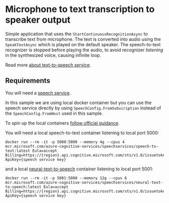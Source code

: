 ﻿# Microphone to text transcription to speaker output 

Simple application that uses the `StartContinuousRecognitionAsync` to transcribe text from microphone.
The text is converted into audio using the `SpeakTextAsync` which is played on the default speaker.
The speech-to-text recognizer is stopped before playing the audio, to avoid recognizer *listening* in the synthesized voice, causing infinite loop.


Read more [about text-to-speech service](https://docs.microsoft.com/en-us/azure/cognitive-services/speech-service/get-started-text-to-speech).

## Requirements

You will need a [speech service](https://docs.microsoft.com/en-us/azure/cognitive-services/speech-service/overview). 

In this sample we are using local docker container but you can use the speech service directly by using `SpeechConfig.FromSubscription` instead of the `SpeechConfig.FromHost` used in this sample.

To spin up the local containers [follow official guidance](https://docs.microsoft.com/en-us/azure/cognitive-services/speech-service/speech-container-howto). 

You will need a local speech-to-text container listening to local port 5000:
```
docker run --rm -it -p 5000:5000 --memory 4g --cpus 4 mcr.microsoft.com/azure-cognitive-services/speechservices/speech-to-text:latest Eula=accept Billing=https://{region}.api.cognitive.microsoft.com/sts/v1.0/issuetoken ApiKey={speech service key}
```
and a local [neural-text-to-speech](https://docs.microsoft.com/en-us/azure/cognitive-services/speech-service/text-to-speech) container listening to local port 5001:
```
docker run --rm -it -p 5001:5000 --memory 12g --cpus 6 mcr.microsoft.com/azure-cognitive-services/speechservices/neural-text-to-speech:latest Eula=accept Billing=https://{region}.api.cognitive.microsoft.com/sts/v1.0/issuetoken ApiKey={speech service key}
```
